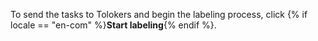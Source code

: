 To send the tasks to Tolokers and begin the labeling process, click {% if locale == "en-com" %}**Start labeling**{% endif %}.